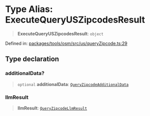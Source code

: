 # Type Alias: ExecuteQueryUSZipcodesResult

> **ExecuteQueryUSZipcodesResult**: `object`

Defined in: [packages/tools/osm/src/us/queryZipcode.ts:29](https://github.com/GeoDaCenter/openassistant/blob/dc72d81a35cf8e46295657303846fbb4ad891993/packages/tools/osm/src/us/queryZipcode.ts#L29)

## Type declaration

### additionalData?

> `optional` **additionalData**: [`QueryZipcodeAdditionalData`](QueryZipcodeAdditionalData.md)

### llmResult

> **llmResult**: [`QueryZipcodeLlmResult`](QueryZipcodeLlmResult.md)
